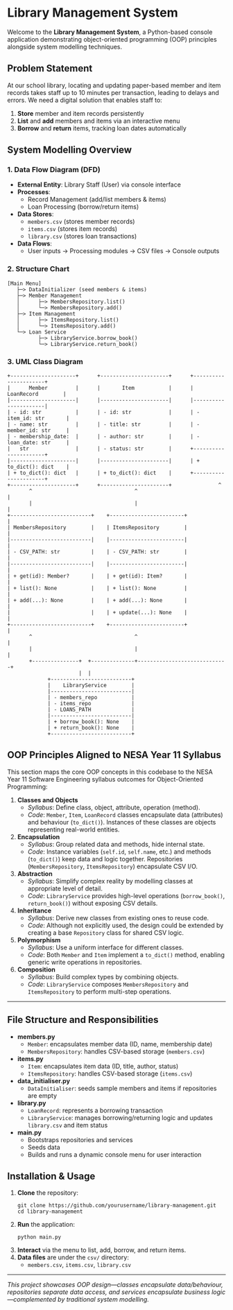 # Library Management System

Welcome to the **Library Management System**, a Python-based console application demonstrating object-oriented programming (OOP) principles alongside system modelling techniques.

## Problem Statement

At our school library, locating and updating paper-based member and item records takes staff up to 10 minutes per transaction, leading to delays and errors. We need a digital solution that enables staff to:

1. **Store** member and item records persistently
2. **List** and **add** members and items via an interactive menu
3. **Borrow** and **return** items, tracking loan dates automatically

## System Modelling Overview

### 1. Data Flow Diagram (DFD)

* **External Entity**: Library Staff (User) via console interface
* **Processes**:
  * Record Management (add/list members & items)
  * Loan Processing (borrow/return items)
* **Data Stores**:
  * `members.csv` (stores member records)
  * `items.csv` (stores item records)
  * `library.csv` (stores loan transactions)
* **Data Flows**:
  * User inputs → Processing modules → CSV files → Console outputs

### 2. Structure Chart

```
[Main Menu]
   ├─> DataInitializer (seed members & items)
   ├─> Member Management
   │      ├─> MembersRepository.list()
   │      └─> MembersRepository.add()
   ├─> Item Management
   │      ├─> ItemsRepository.list()
   │      └─> ItemsRepository.add()
   └─> Loan Service
          ├─> LibraryService.borrow_book()
          └─> LibraryService.return_book()
```

### 3. UML Class Diagram

```
+---------------------+      +----------------------+      +----------------------+
|      Member         |      |       Item           |      |    LoanRecord        |
|---------------------|      |----------------------|      |----------------------|
| - id: str           |      | - id: str            |      | - item_id: str       |
| - name: str         |      | - title: str         |      | - member_id: str     |
| - membership_date:  |      | - author: str        |      | - loan_date: str     |
|   str               |      | - status: str        |      +----------------------+
|---------------------|      |----------------------|      | + to_dict(): dict    |
| + to_dict(): dict   |      | + to_dict(): dict    |      +----------------------+
+---------------------+      +----------------------+               ^
       ^                                 ^                             |
       |                                 |                             |
+--------------------------+    +------------------------+             |
| MembersRepository        |    | ItemsRepository        |             |
|--------------------------|    |------------------------|             |
| - CSV_PATH: str          |    | - CSV_PATH: str        |             |
|--------------------------|    |------------------------|             |
| + get(id): Member?       |    | + get(id): Item?       |             |
| + list(): None           |    | + list(): None         |             |
| + add(...): None         |    | + add(...): None       |             |
|                          |    | + update(...): None    |             |
+--------------------------+    +------------------------+             |
       ^                                 ^                             |
       |                                 |                             |
       +---------------+  +--------------+-----------------------------+
                       |  |                                            
             +--------------------------+                               
             |    LibraryService        |                              
             |--------------------------|                               
             | - members_repo           |                               
             | - items_repo             |                               
             | - LOANS_PATH             |                               
             |--------------------------|                               
             | + borrow_book(): None    |                               
             | + return_book(): None    |                               
             +--------------------------+                               
```

## OOP Principles Aligned to NESA Year 11 Syllabus

This section maps the core OOP concepts in this codebase to the NESA Year 11 Software Engineering syllabus outcomes for Object-Oriented Programming:

1. **Classes and Objects**
   * *Syllabus*: Define class, object, attribute, operation (method).
   * *Code*: `Member`, `Item`, `LoanRecord` classes encapsulate data (attributes) and behaviour (`to_dict()`). Instances of these classes are objects representing real-world entities.
2. **Encapsulation**
   * *Syllabus*: Group related data and methods, hide internal state.
   * *Code*: Instance variables (`self.id`, `self.name`, etc.) and methods (`to_dict()`) keep data and logic together. Repositories (`MembersRepository`, `ItemsRepository`) encapsulate CSV I/O.
3. **Abstraction**
   * *Syllabus*: Simplify complex reality by modelling classes at appropriate level of detail.
   * *Code*: `LibraryService` provides high-level operations (`borrow_book()`, `return_book()`) without exposing CSV details.
4. **Inheritance**
   * *Syllabus*: Derive new classes from existing ones to reuse code.
   * *Code*: Although not explicitly used, the design could be extended by creating a base `Repository` class for shared CSV logic.
5. **Polymorphism**
   * *Syllabus*: Use a uniform interface for different classes.
   * *Code*: Both `Member` and `Item` implement a `to_dict()` method, enabling generic write operations in repositories.
6. **Composition**
   * *Syllabus*: Build complex types by combining objects.
   * *Code*: `LibraryService` composes `MembersRepository` and `ItemsRepository` to perform multi-step operations.

---

## File Structure and Responsibilities

* **members.py**
  * `Member`: encapsulates member data (ID, name, membership date)
  * `MembersRepository`: handles CSV-based storage (`members.csv`)
* **items.py**
  * `Item`: encapsulates item data (ID, title, author, status)
  * `ItemsRepository`: handles CSV-based storage (`items.csv`)
* **data_initialiser.py**
  * `DataInitialiser`: seeds sample members and items if repositories are empty
* **library.py**
  * `LoanRecord`: represents a borrowing transaction
  * `LibraryService`: manages borrowing/returning logic and updates `library.csv` and item status
* **main.py**
  * Bootstraps repositories and services
  * Seeds data
  * Builds and runs a dynamic console menu for user interaction

## Installation & Usage

1. **Clone** the repository:
   ```
   git clone https://github.com/yourusername/library-management.git
   cd library-management
   ```
2. **Run** the application:
   ```
   python main.py
   ```
3. **Interact** via the menu to list, add, borrow, and return items.
4. **Data files** are under the `csv/` directory:
   * `members.csv`, `items.csv`, `library.csv`

---

*This project showcases OOP design—classes encapsulate data/behaviour, repositories separate data access, and services encapsulate business logic—complemented by traditional system modelling.*

